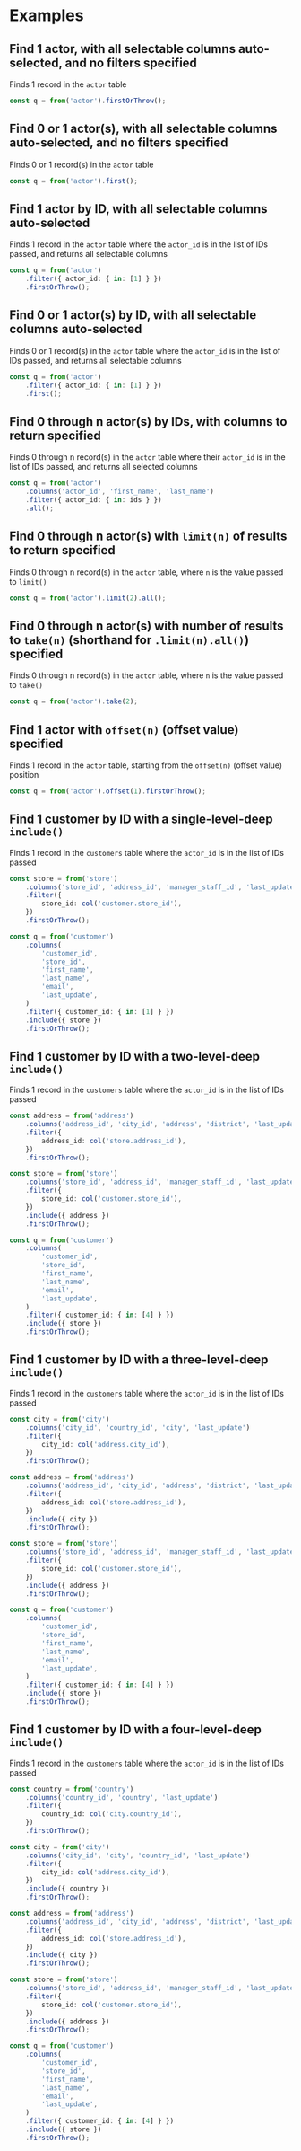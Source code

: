 # Examples

## Find 1 actor, with all selectable columns auto-selected, and no filters specified

Finds 1 record in the `actor` table

```ts
const q = from('actor').firstOrThrow();
```

## Find 0 or 1 actor(s), with all selectable columns auto-selected, and no filters specified

Finds 0 or 1 record(s) in the `actor` table

```ts
const q = from('actor').first();
```

## Find 1 actor by ID, with all selectable columns auto-selected

Finds 1 record in the `actor` table where the `actor_id` is in the list of IDs passed, and returns all selectable columns

```ts
const q = from('actor')
    .filter({ actor_id: { in: [1] } })
    .firstOrThrow();
```

## Find 0 or 1 actor(s) by ID, with all selectable columns auto-selected

Finds 0 or 1 record(s) in the `actor` table where the `actor_id` is in the list of IDs passed, and returns all selectable columns

```ts
const q = from('actor')
    .filter({ actor_id: { in: [1] } })
    .first();
```

## Find 0 through n actor(s) by IDs, with columns to return specified

Finds 0 through n record(s) in the `actor` table where their `actor_id` is in the list of IDs passed, and returns all selected columns

```ts
const q = from('actor')
    .columns('actor_id', 'first_name', 'last_name')
    .filter({ actor_id: { in: ids } })
    .all();
```

## Find 0 through n actor(s) with `limit(n)` of results to return specified

Finds 0 through n record(s) in the `actor` table, where `n` is the value passed to `limit()`

```ts
const q = from('actor').limit(2).all();
```

## Find 0 through n actor(s) with number of results to `take(n)` (shorthand for `.limit(n).all()`) specified

Finds 0 through n record(s) in the `actor` table, where `n` is the value passed to `take()`

```ts
const q = from('actor').take(2);
```

## Find 1 actor with `offset(n)` (offset value) specified

Finds 1 record in the `actor` table, starting from the `offset(n)` (offset value) position

```ts
const q = from('actor').offset(1).firstOrThrow();
```

## Find 1 customer by ID with a single-level-deep `include()`

Finds 1 record in the `customers` table where the `actor_id` is in the list of IDs passed

```ts
const store = from('store')
    .columns('store_id', 'address_id', 'manager_staff_id', 'last_update')
    .filter({
        store_id: col('customer.store_id'),
    })
    .firstOrThrow();

const q = from('customer')
    .columns(
        'customer_id',
        'store_id',
        'first_name',
        'last_name',
        'email',
        'last_update',
    )
    .filter({ customer_id: { in: [1] } })
    .include({ store })
    .firstOrThrow();
```

## Find 1 customer by ID with a two-level-deep `include()`

Finds 1 record in the `customers` table where the `actor_id` is in the list of IDs passed

```ts
const address = from('address')
    .columns('address_id', 'city_id', 'address', 'district', 'last_update')
    .filter({
        address_id: col('store.address_id'),
    })
    .firstOrThrow();

const store = from('store')
    .columns('store_id', 'address_id', 'manager_staff_id', 'last_update')
    .filter({
        store_id: col('customer.store_id'),
    })
    .include({ address })
    .firstOrThrow();

const q = from('customer')
    .columns(
        'customer_id',
        'store_id',
        'first_name',
        'last_name',
        'email',
        'last_update',
    )
    .filter({ customer_id: { in: [4] } })
    .include({ store })
    .firstOrThrow();
```

## Find 1 customer by ID with a three-level-deep `include()`

Finds 1 record in the `customers` table where the `actor_id` is in the list of IDs passed

```ts
const city = from('city')
    .columns('city_id', 'country_id', 'city', 'last_update')
    .filter({
        city_id: col('address.city_id'),
    })
    .firstOrThrow();

const address = from('address')
    .columns('address_id', 'city_id', 'address', 'district', 'last_update')
    .filter({
        address_id: col('store.address_id'),
    })
    .include({ city })
    .firstOrThrow();

const store = from('store')
    .columns('store_id', 'address_id', 'manager_staff_id', 'last_update')
    .filter({
        store_id: col('customer.store_id'),
    })
    .include({ address })
    .firstOrThrow();

const q = from('customer')
    .columns(
        'customer_id',
        'store_id',
        'first_name',
        'last_name',
        'email',
        'last_update',
    )
    .filter({ customer_id: { in: [4] } })
    .include({ store })
    .firstOrThrow();
```

## Find 1 customer by ID with a four-level-deep `include()`

Finds 1 record in the `customers` table where the `actor_id` is in the list of IDs passed

```ts
const country = from('country')
    .columns('country_id', 'country', 'last_update')
    .filter({
        country_id: col('city.country_id'),
    })
    .firstOrThrow();

const city = from('city')
    .columns('city_id', 'city', 'country_id', 'last_update')
    .filter({
        city_id: col('address.city_id'),
    })
    .include({ country })
    .firstOrThrow();

const address = from('address')
    .columns('address_id', 'city_id', 'address', 'district', 'last_update')
    .filter({
        address_id: col('store.address_id'),
    })
    .include({ city })
    .firstOrThrow();

const store = from('store')
    .columns('store_id', 'address_id', 'manager_staff_id', 'last_update')
    .filter({
        store_id: col('customer.store_id'),
    })
    .include({ address })
    .firstOrThrow();

const q = from('customer')
    .columns(
        'customer_id',
        'store_id',
        'first_name',
        'last_name',
        'email',
        'last_update',
    )
    .filter({ customer_id: { in: [4] } })
    .include({ store })
    .firstOrThrow();
```
